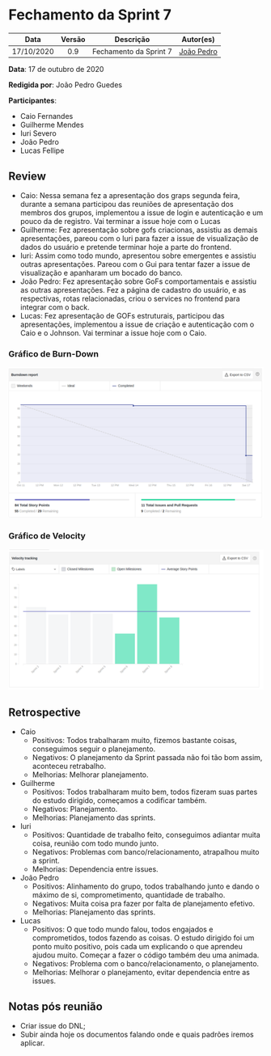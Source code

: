 # Fechamento da Sprint 7

|    Data    | Versão |         Descrição         |           Autor(es)           |
| :--------: | :----: | :-----------------------: | :---------------------------: |
| 17/10/2020 |  0.9   | Fechamento da Sprint 7 | [João Pedro](https://github.com/sudjoao) |

**Data**: 17 de outubro de 2020

**Redigida por**: João Pedro Guedes

**Participantes**:
* Caio Fernandes
* Guilherme Mendes
* Iuri Severo
* João Pedro
* Lucas Fellipe

## Review

* Caio: Nessa semana fez a apresentação dos graps segunda feira, durante a semana participou das reuniões de apresentação dos membros dos grupos, implementou a issue de login e autenticação e um pouco da de registro. Vai terminar a issue hoje com o Lucas
* Guilherme: Fez apresentação sobre gofs criacionas, assistiu as demais apresentações, pareou com o Iuri para fazer a issue de visualização de dados do usuário e pretende terminar hoje a parte do frontend.
* Iuri: Assim como todo mundo, apresentou sobre emergentes e assistiu outras apresentações. Pareou com o Gui para tentar fazer a issue de visualização e apanharam um bocado do banco.
* João Pedro: Fez apresentação sobre GoFs comportamentais e assistiu as outras apresentações. Fez a página de cadastro do usuário, e as respectivas, rotas relacionadas, criou o services no frontend para integrar com o back.  
* Lucas: Fez apresentação de GOFs estruturais, participou das apresentações, implementou a issue de criação e autenticação com o Caio e o Johnson. Vai terminar a issue hoje com o Caio.

### Gráfico de Burn-Down

<img src="docs/Assets/Img/Sprints/BurnDownSprint7.png" alt="Burn-Down">

### Gráfico de Velocity

<img src="docs/Assets/Img/Sprints/VelocitySprint7.png" alt="Velocity">


## Retrospective

* Caio
    * Positivos: Todos trabalharam muito, fizemos bastante coisas, conseguimos seguir o planejamento.
    * Negativos: O planejamento da Sprint passada não foi tão bom assim, aconteceu retrabalho.
    * Melhorias: Melhorar planejamento.
* Guilherme
    * Positivos: Todos trabalharam muito bem, todos fizeram suas partes do estudo dirigido, começamos a codificar também.
    * Negativos: Planejamento.
    * Melhorias: Planejamento das sprints.
* Iuri
    * Positivos: Quantidade de trabalho feito, conseguimos adiantar muita coisa, reunião com todo mundo junto.
    * Negativos: Problemas com banco/relacionamento, atrapalhou muito a sprint. 
    * Melhorias: Dependencia entre issues.
* João Pedro
    * Positivos: Alinhamento do grupo, todos trabalhando junto e dando o máximo de si, comprometimento, quantidade de trabalho.
    * Negativos: Muita coisa pra fazer por falta de planejamento efetivo.
    * Melhorias: Planejamento das sprints.
* Lucas
    * Positivos: O que todo mundo falou, todos engajados e comprometidos, todos fazendo as coisas. O estudo dirigido foi um ponto muito positivo, pois cada um explicando o que aprendeu ajudou muito. Começar a fazer o código também deu uma animada.
    * Negativos: Problema com o banco/relacionamento, o planejamento. 
    * Melhorias: Melhorar o planejamento, evitar dependencia entre as issues.

## Notas pós reunião

* Criar issue do DNL;
* Subir ainda hoje os documentos falando onde e quais padrões iremos aplicar.
